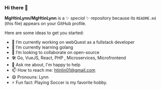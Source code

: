 ### Hi there 👋

**MgHtinLynn/MgHtinLynn** is a ✨ _special_ ✨ repository because its `README.md` (this file) appears on your GitHub profile.

Here are some ideas to get you started:

- 🔭 I’m currently working on webQuest as a fullstack developer
- 🌱 I’m currently learning golang
- 👯 I’m looking to collaborate on open-source
- 🛠 Go, VueJS, React, PHP , Microservices, Microfrontend
- 💬 Ask me about, I'm happy to help
- 📫 How to reach me: htinlin01@gmail.com
- 😄 Pronouns: Lynn
- ⚡ Fun fact: Playing Soccer is my favorite hobby.
